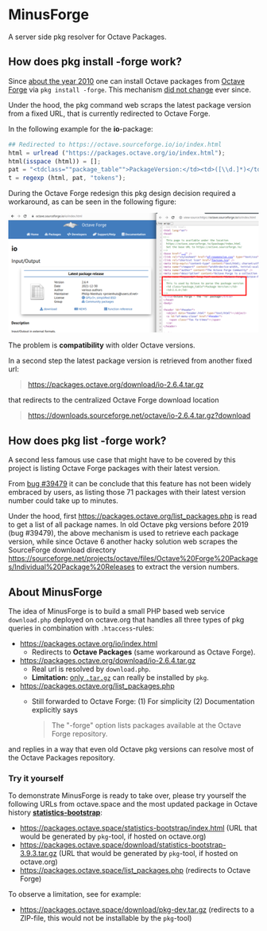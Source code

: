 # MinusForge

A server side pkg resolver for Octave Packages.

## How does pkg install -forge work?

Since
[about the year 2010](https://hg.savannah.gnu.org/hgweb/octave/annotate/76aba4305f1f/scripts/pkg/get_forge_pkg.m)
one can install Octave packages from
[Octave Forge](https://octave.sourceforge.io)
via `pkg install -forge`.
This mechanism
[did not change](https://hg.savannah.gnu.org/hgweb/octave/annotate/670a0d878af1/scripts/pkg/private/get_forge_pkg.m)
ever since.

Under the hood,
the pkg command web scraps the latest package version from a fixed URL,
that is currently redirected to Octave Forge.

In the following example for the **io**-package:
```octave
## Redirected to https://octave.sourceforge.io/io/index.html
html = urlread ("https://packages.octave.org/io/index.html");
html(isspace (html)) = [];
pat = "<tdclass=""package_table"">PackageVersion:</td><td>([\\d.]*)</td>";
t = regexp (html, pat, "tokens");
```

During the Octave Forge redesign this pkg design decision required a workaround,
as can be seen in the following figure:

[![Octave Forge io package](forge_io.png)](forge_io.png)

The problem is **compatibility** with older Octave versions.

In a second step the latest package version is retrieved from another fixed url:

> https://packages.octave.org/download/io-2.6.4.tar.gz

that redirects to the centralized Octave Forge download location

> https://downloads.sourceforge.net/octave/io-2.6.4.tar.gz?download


## How does pkg list -forge work?

A second less famous use case that might have to be covered by this project
is listing Octave Forge packages with their latest version.

From [bug #39479](https://savannah.gnu.org/bugs/?39479)
it can be conclude that this feature has not been widely embraced by users,
as listing those 71 packages with their latest version number could take
up to minutes.

Under the hood,
first <https://packages.octave.org/list_packages.php> is read to get a list
of all package names.
In old Octave pkg versions before 2019 (bug #39479),
the above mechanism is used to retrieve each package version,
while since Octave 6 another hacky solution web scrapes the SourceForge
download directory
<https://sourceforge.net/projects/octave/files/Octave%20Forge%20Packages/Individual%20Package%20Releases>
to extract the version numbers.


## About MinusForge

The idea of MinusForge is to build a small PHP based web service `download.php`
deployed on octave.org that handles all three types of pkg queries
in combination with `.htaccess`-rules:

- https://packages.octave.org/io/index.html
  - Redirects to **Octave Packages** (same workaround as Octave Forge).
- https://packages.octave.org/download/io-2.6.4.tar.gz
  - Real url is resolved by `download.php`.
  - **Limitation:**
    [only `.tar.gz`](https://hg.savannah.gnu.org/hgweb/octave/file/670a0d878af1/scripts/pkg/private/get_forge_download.m#l34)
    can really be installed by `pkg`.
- https://packages.octave.org/list_packages.php
  - Still forwarded to Octave Forge:
    (1) For simplicity
    (2) Documentation explicitly says

    > The "-forge" option lists packages available at the Octave Forge
    > repository.

and replies in a way that even old Octave pkg versions can resolve
most of the Octave Packages repository.

### Try it yourself

To demonstrate MinusForge is ready to take over,
please try yourself the following URLs from octave.space
and the most updated package in Octave history
[**statistics-bootstrap**](https://github.com/gnu-octave/packages/pulls?q=is%3Apr+label%3A%22package+release%22+statistics-bootstrap):

- https://packages.octave.space/statistics-bootstrap/index.html
  (URL that would be generated by `pkg`-tool, if hosted on octave.org)
- https://packages.octave.space/download/statistics-bootstrap-3.9.3.tar.gz
  (URL that would be generated by `pkg`-tool, if hosted on octave.org)
- https://packages.octave.space/list_packages.php
  (redirects to Octave Forge)

To observe a limitation, see for example:

- https://packages.octave.space/download/pkg-dev.tar.gz
  (redirects to a ZIP-file, this would not be installable by the `pkg`-tool)
